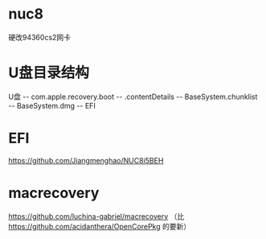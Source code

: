 # nuc8
硬改94360cs2网卡

# U盘目录结构

U盘
-- com.apple.recovery.boot
    -- .contentDetails
    -- BaseSystem.chunklist
    -- BaseSystem.dmg
-- EFI

# EFI
https://github.com/Jiangmenghao/NUC8i5BEH

# macrecovery
https://github.com/luchina-gabriel/macrecovery
（比 https://github.com/acidanthera/OpenCorePkg 的要新）
